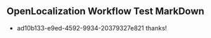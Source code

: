 ## OpenLocalization Workflow Test MarkDown
* ad10b133-e9ed-4592-9934-20379327e821 thanks!

<!--HONumber=Aug16_HO4-->


